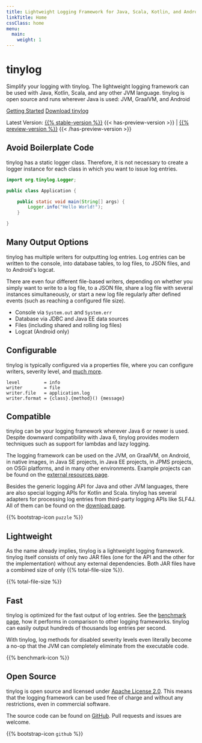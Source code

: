 ```yaml
---
title: Lightweight Logging Framework for Java, Scala, Kotlin, and Android
linkTitle: Home
cssClass: home
menu:
  main:
    weight: 1
---
```


<div class="introduction">

<h1 class="display-1">tinylog</h1>

<p class="lead">
Simplify your logging with tinylog.
The lightweight logging framework can be used with Java, Kotlin, Scala, and any other JVM language.
tinylog is open source and runs wherever Java is used: JVM, GraalVM, and Android
</p>

<div class="d-flex flex-column flex-sm-row gap-3 justify-content-center">
<a class="btn btn-outline-dark btn-lg" href="{{% internal-link `getting-started` %}}" role="button">Getting Started</a>
<a class="btn btn-outline-dark btn-lg" href="{{% internal-link `download` %}}" role="button">Download tinylog</a>
</div>

<p class="text-secondary">
Latest Version:
<a href="{{% internal-link `download` %}}">{{% stable-version %}}</a>
{{< has-preview-version >}}
| <a href="{{% internal-link `download-preview` %}}">{{% preview-version %}}</a>
{{< /has-preview-version >}}
</p>

</div>

<div class="details">

<div class="detail">
<div class="text">

## Avoid Boilerplate Code

tinylog has a static logger class.
Therefore, it is not necessary to create a logger instance for each class in which you want to issue log entries.

</div>
<div class="sample">

```java
import org.tinylog.Logger;

public class Application {

    public static void main(String[] args) {
        Logger.info("Hello World!");
    }

}
```

</div>
</div>

<div class="detail">
<div class="text">

## Many Output Options

tinylog has multiple writers for outputting log entries.
Log entries can be written to the console, into database tables, to log files, to JSON files, and to Android's logcat.

There are even four different file-based writers, depending on whether you simply want to write to a log file, to a JSON file, share a log file with several instances simultaneously, or start a new log file regularly after defined events (such as reaching a configured file size).

</div>
<div class="sample">

<ul class="list-group" aria-label="Output Options">
<li class="list-group-item">Console via <code>System.out</code> and <code>System.err</code></li>
<li class="list-group-item">Database via JDBC and Java EE data sources</li>
<li class="list-group-item">Files (including shared and rolling log files)</li>
<li class="list-group-item">Logcat (Android only)</li>
</ul>

</div>
</div>

<div class="detail">
<div class="text">

## Configurable

tinylog is typically configured via a properties file, where you can configure writers, severity level, and [much more](configuration).

</div>
<div class="sample">

```properties
level         = info
writer        = file
writer.file   = application.log
writer.format = {class}.{method}() {message}
```

</div>
</div>

<div class="detail">
<div class="text">

## Compatible

tinylog can be your logging framework wherever Java 6 or newer is used.
Despite downward compatibility with Java 6, tinylog provides modern techniques such as support for lambdas and lazy logging.

The logging framework can be used on the JVM, on GraalVM, on Android, in native images, in Java SE projects, in Java EE projects, in JPMS projects, on OSGi platforms, and in many other environments.
Example projects can be found on the [external resources page](external-resources#example-projects)</a>.

Besides the generic logging API for Java and other JVM languages, there are also special logging APIs for Kotlin and Scala.
tinylog has several adapters for processing log entries from third-party logging APIs like SLF4J.
All of them can be found on the [download page](download).

</div>
<div class="sample">

{{% bootstrap-icon `puzzle` %}}

</div>
</div>

<div class="detail">
<div class="text">

## Lightweight

As the name already implies, tinylog is a lightweight logging framework.
tinylog itself consists of only two JAR files (one for the API and the other for the implementation) without any external dependencies.
Both JAR files have a combined size of only {{% total-file-size %}}.

</div>
<div class="sample">

<span class="display-3" aria-hidden="true">{{% total-file-size %}}</span>

</div>
</div>

<div class="detail">
<div class="text">

## Fast

tinylog is optimized for the fast output of log entries.
See the [benchmark page](benchmark), how it performs in comparison to other logging frameworks.
tinylog can easily output hundreds of thousands log entries per second.

With tinylog, log methods for disabled severity levels even literally become a no-op that the JVM can completely eliminate from the executable code.

</div>
<div class="sample">

{{% benchmark-icon %}}

</div>
</div>

<div class="detail">
<div class="text">

## Open Source

tinylog is open source and licensed under [Apache License 2.0](https://www.apache.org/licenses/LICENSE-2.0).
This means that the logging framework can be used free of charge and without any restrictions, even in commercial software.

The source code can be found on [GitHub](https://github.com/tinylog-org/tinylog)</a>.
Pull requests and issues are welcome.

</div>
<div class="sample">

{{% bootstrap-icon `github` %}}

</div>
</div>

</div>
